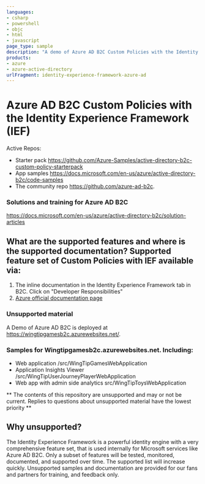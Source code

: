 ```yaml
---
languages:
- csharp
- powershell
- objc
- html
- javascript
page_type: sample
description: "A demo of Azure AD B2C Custom Policies with the Identity Experience Framework (IEF)."
products:
- azure
- azure-active-directory
urlFragment: identity-experience-framework-azure-ad
---
```


# Azure AD B2C Custom Policies with the Identity Experience Framework (IEF) 

Active Repos:

- Starter pack https://github.com/Azure-Samples/active-directory-b2c-custom-policy-starterpack
- App samples https://docs.microsoft.com/en-us/azure/active-directory-b2c/code-samples
- The community repo https://github.com/azure-ad-b2c. 

### Solutions and training for Azure AD B2C
https://docs.microsoft.com/en-us/azure/active-directory-b2c/solution-articles

## What are the supported features and where is the supported documentation?  Supported feature set of Custom Policies with IEF available via:
1. The inline documentation in the Identity Experience Framework tab in B2C. Click on "Developer Responsibilities"
2. [Azure official documentation page](https://docs.microsoft.com/en-us/azure/active-directory-b2c/)



### Unsupported material 

A Demo of Azure AD B2C is deployed at https://wingtipgamesb2c.azurewebsites.net/.

### Samples for Wingtipgamesb2c.azurewebsites.net. Including:

* Web application /src/WingTipGamesWebApplication
* Application Insights Viewer /src/WingTipUserJourneyPlayerWebApplication
* Web app with admin side analytics src/WingTipToysWebApplication


** The contents of this repository are unsupported and may or not be current. Replies to questions about unsupported material have the lowest priority **
## Why unsupported?
The Identity Experience Framework is a powerful identity engine with a very comprehensive feature set, that is used internally for Microsoft services like Azure AD B2C.  Only a subset of features will be tested, monitored, documented, and supported over time. The supported list will increase quickly.  Unsupported samples and documentation are provided for our fans and partners for training, and feedback only. 


